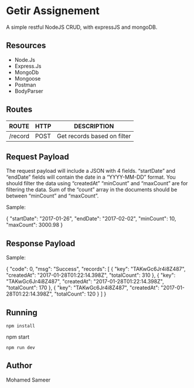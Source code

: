 # Getir Assignement
A simple restful NodeJS CRUD, with expressJS and mongoDB.

## Resources

- Node.Js
- Express.Js
- MongoDb
- Mongoose
- Postman
- BodyParser

## Routes

|          ROUTE            |       HTTP        |      DESCRIPTION      | 
| ------------------------- | ----------------- | --------------------- | 
| /record                   |       POST        | Get records based on filter| 

## Request Payload
The request payload will include a JSON with 4 fields.
“startDate” and “endDate” fields will contain the date in a “YYYY-MM-DD” format. You should filter the data using “createdAt”
“minCount” and “maxCount” are for filtering the data. Sum of the “count” array in the documents should be between “minCount” and “maxCount”.

Sample:

{
	"startDate": "2017-01-26",
	"endDate": "2017-02-02",
	"minCount": 10,
	"maxCount": 3000.98
}

## Response Payload

Sample:

{
    "code": 0,
    "msg": "Success",
    "records": [
        {
            "key": "TAKwGc6Jr4i8Z487",
            "createdAt": "2017-01-28T01:22:14.398Z",
            "totalCount": 310
        },
        {
            "key": "TAKwGc6Jr4i8Z487",
            "createdAt": "2017-01-28T01:22:14.398Z",
            "totalCount": 170
        },
        {
            "key": "TAKwGc6Jr4i8Z487",
            "createdAt": "2017-01-28T01:22:14.398Z",
            "totalCount": 120
        }
    ]
}

## Running

```
npm install
```
npm start
```
npm run dev
```


## Author

Mohamed Sameer
